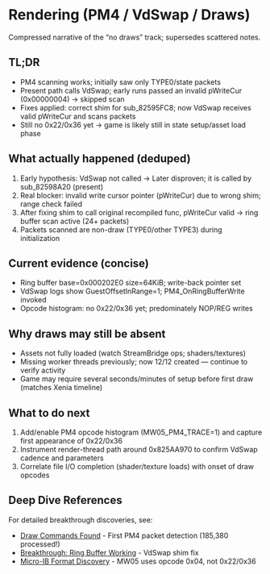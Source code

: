 # Rendering (PM4 / VdSwap / Draws)

Compressed narrative of the “no draws” track; supersedes scattered notes.

## TL;DR
- PM4 scanning works; initially saw only TYPE0/state packets
- Present path calls VdSwap; early runs passed an invalid pWriteCur (0x00000004) → skipped scan
- Fixes applied: correct shim for sub_82595FC8; now VdSwap receives valid pWriteCur and scans packets
- Still no 0x22/0x36 yet → game is likely still in state setup/asset load phase

## What actually happened (deduped)
1) Early hypothesis: VdSwap not called → Later disproven; it is called by sub_82598A20 (present)
2) Real blocker: invalid write cursor pointer (pWriteCur) due to wrong shim; range check failed
3) After fixing shim to call original recompiled func, pWriteCur valid → ring buffer scan active (24+ packets)
4) Packets scanned are non-draw (TYPE0/other TYPE3) during initialization

## Current evidence (concise)
- Ring buffer base=0x000202E0 size=64KiB; write-back pointer set
- VdSwap logs show GuestOffsetInRange=1; PM4_OnRingBufferWrite invoked
- Opcode histogram: no 0x22/0x36 yet; predominately NOP/REG writes

## Why draws may still be absent
- Assets not fully loaded (watch StreamBridge ops; shaders/textures)
- Missing worker threads previously; now 12/12 created — continue to verify activity
- Game may require several seconds/minutes of setup before first draw (matches Xenia timeline)

## What to do next
1. Add/enable PM4 opcode histogram (MW05_PM4_TRACE=1) and capture first appearance of 0x22/0x36
2. Instrument render-thread path around 0x825AA970 to confirm VdSwap cadence and parameters
3. Correlate file I/O completion (shader/texture loads) with onset of draw opcodes

## Deep Dive References
For detailed breakthrough discoveries, see:
- [Draw Commands Found](../archive/DRAW_COMMANDS_FOUND.md) - First PM4 packet detection (185,380 processed!)
- [Breakthrough: Ring Buffer Working](../archive/BREAKTHROUGH_RING_BUFFER_WORKING.md) - VdSwap shim fix
- [Micro-IB Format Discovery](../archive/MICROIB_FORMAT_DISCOVERY.md) - MW05 uses opcode 0x04, not 0x22/0x36
